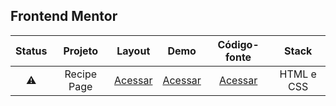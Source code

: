 ## Frontend Mentor


| Status | Projeto | Layout | Demo | Código-fonte| Stack |
| :---: | :---:   | :---:  | :---:  | :---:      | :---:     |
| ⚠️ | Recipe Page | [Acessar](https://www.frontendmentor.io/challenges/recipe-page-KiTsR8QQKm) | [Acessar](https://maahbatistaa.github.io/frontend-mentor/recipe-page/)   | [Acessar](./recipe-page/) | HTML e CSS |




